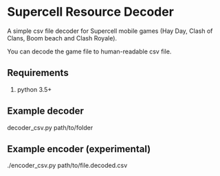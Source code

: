 # Supercell Resource Decoder

A simple csv file decoder for Supercell mobile games (Hay Day, Clash of Clans, Boom beach and Clash Royale).

You can decode the game file to human-readable csv file.

## Requirements

1. python 3.5+

## Example decoder

decoder_csv.py path/to/folder

## Example encoder (experimental)

./encoder_csv.py path/to/file.decoded.csv
